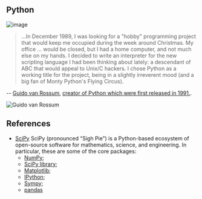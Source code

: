 Python
---
![image](https://upload.wikimedia.org/wikipedia/commons/f/f8/Python_logo_and_wordmark.svg)

> ...In December 1989, I was looking for a "hobby" programming project 
that would keep me occupied during the week around Christmas. 
My office ... would be closed, but I had a home computer, 
and not much else on my hands. 
I decided to write an interpreter for the new scripting language 
I had been thinking about lately: a descendant of ABC that would appeal 
to Unix/C hackers. 
I chose Python as a working title for the project, 
being in a slightly irreverent mood (and a big fan of Monty Python's Flying Circus).

-- [Guido van Rossum](https://en.wikipedia.org/wiki/Guido_van_Rossum), [creator of Python which were first released in 1991.](https://en.wikipedia.org/wiki/Python_(programming_language)). 

![Guido van Rossum](https://upload.wikimedia.org/wikipedia/commons/thumb/6/66/Guido_van_Rossum_OSCON_2006.jpg/220px-Guido_van_Rossum_OSCON_2006.jpg)



References
---

* [SciPy](https://www.scipy.org/)
SciPy (pronounced “Sigh Pie”) is a Python-based ecosystem of open-source
software for mathematics, science, and engineering. In particular, these are
some of the core packages: 
	* [NumPy](http://www.numpy.org/);
	* [SciPy library](https://www.scipy.org/scipylib/index.html);
	* [Matplotlib](http://matplotlib.org/gallery.html);
	* [IPython](http://ipython.org/);
	* [Sympy](http://www.sympy.org/en/index.html);
	* [pandas](http://pandas.pydata.org/index.html)


